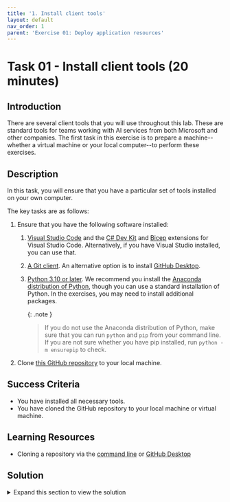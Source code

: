 ```yaml
---
title: '1. Install client tools'
layout: default
nav_order: 1
parent: 'Exercise 01: Deploy application resources'
---
```


# Task 01 - Install client tools (20 minutes)

## Introduction

There are several client tools that you will use throughout this lab. These are standard tools for teams working with AI services from both Microsoft and other companies. The first task in this exercise is to prepare a machine--whether a virtual machine or your local computer--to perform these exercises.

## Description

In this task, you will ensure that you have a particular set of tools installed on your own computer.

The key tasks are as follows:

1. Ensure that you have the following software installed:
   1. [Visual Studio Code](https://code.visualstudio.com/) and the [C# Dev Kit](https://marketplace.visualstudio.com/items?itemName=ms-dotnettools.csdevkit) and [Bicep](https://marketplace.visualstudio.com/items?itemName=ms-azuretools.vscode-bicep) extensions for Visual Studio Code. Alternatively, if you have Visual Studio installed, you can use that.
   2. [A Git client](https://git-scm.com/download/). An alternative option is to install [GitHub Desktop](https://desktop.github.com/).
   3. [Python 3.10 or later](https://www.python.org/downloads/). We recommend you install the [Anaconda distribution of Python](https://anaconda.com/download), though you can use a standard installation of Python. In the exercises, you may need to install additional packages.

      {: .note }
      > If you do not use the Anaconda distribution of Python, make sure that you can run `python` and `pip` from your command line. If you are not sure whether you have pip installed, run `python -m ensurepip` to check.

2. Clone [this GitHub repository](https://github.com/microsoft/TechExcel-Implementing-automation-practices-using-Azure-OpenAI) to your local machine.

## Success Criteria

- You have installed all necessary tools.
- You have cloned the GitHub repository to your local machine or virtual machine.

## Learning Resources

- Cloning a repository via the [command line](https://docs.github.com/en/github/creating-cloning-and-archiving-repositories/cloning-a-repository) or [GitHub Desktop](https://docs.github.com/en/desktop/contributing-and-collaborating-using-github-desktop/cloning-a-repository-from-github-to-github-desktop)

## Solution

<details markdown="block">
<summary>Expand this section to view the solution</summary>

- To clone a repository, use the command `git clone https://github.com/microsoft/TechExcel-Implementing-automation-practices-using-Azure-OpenAI` in the directory you would like to use.

</details>
